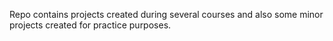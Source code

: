 Repo contains projects created during several courses and also some 
minor projects created for practice purposes. 
